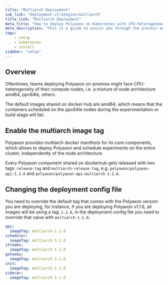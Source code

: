 ```yaml
---
title: "Multiarch Deployment"
sub_link: "deployment-strategies/multiarch"
title_link: "Multiarch Deployment"
meta_title: "How to deploy Polyaxon on Kubernetes with CPU-heterogeneous node architecture."
meta_description: "This is a guide to assist you through the process and strategies of deploying Polyaxon on Kubernetes with CPU-heterogeneous node architecture."
tags:
    - setup
    - kubernetes
    - install
sidebar: "setup"
---
```


## Overview

Oftentimes, teams deploying Polyaxon on-premise might face CPU-heterogeneity of their compute nodes, i.e. a mixture of node architecture amd64, ppc64le, others.

The default images shared on docker-hub are amd64, which means that the containers scheduled on the ppc64le nodes during the experimentation or build stage will fail.

## Enable the multiarch image tag

Polyaxon provides multiarch docker manifests for its core components, which allows to deploy Polyaxon and schedule experiments on the entire cluster, independently of the node architecture.

Every Polyaxon component shared on dockerhub gets released with two tags: `release-tag` and `multiarch-release-tag`, e.g. `polyaxon/polyaxon-api:1.1.6` and `polyaxon/polyaxon-api:multiarch-1.1.6`.

## Changing the deployment config file

You need to override the default tag that comes with the Polyaxon version you are deploying, for instance, if you are deploying Polyaxon v1.1.6, 
all images will be using a tag: `1.1.6`, in the deployment config file you need to override that value with `multiarch-1.1.6`: 

```yaml
api:
  imageTag: multiarch-1.1.6
scheduler:
  imageTag: multiarch-1.1.6
streams:
  imageTag: multiarch-1.1.6
gateway:
  imageTag: multiarch-1.1.6
init:
  imageTag: multiarch-1.1.6
sidecar:
  imageTag: multiarch-1.1.6
```
